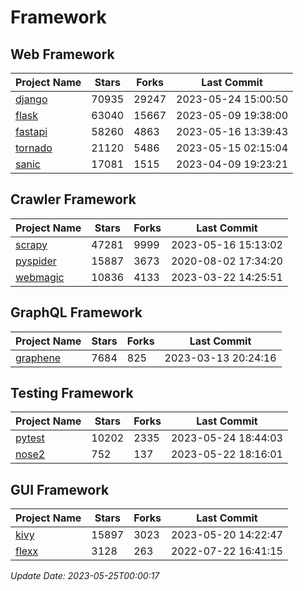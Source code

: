 # Framework

## Web Framework
| Project Name | Stars | Forks | Last Commit |
| ------------ | ----- | ----- | ----------- |
| [django](https://github.com/django/django) | 70935 | 29247 | 2023-05-24 15:00:50 |
| [flask](https://github.com/pallets/flask) | 63040 | 15667 | 2023-05-09 19:38:00 |
| [fastapi](https://github.com/tiangolo/fastapi) | 58260 | 4863 | 2023-05-16 13:39:43 |
| [tornado](https://github.com/tornadoweb/tornado) | 21120 | 5486 | 2023-05-15 02:15:04 |
| [sanic](https://github.com/sanic-org/sanic) | 17081 | 1515 | 2023-04-09 19:23:21 |

## Crawler Framework
| Project Name | Stars | Forks | Last Commit |
| ------------ | ----- | ----- | ----------- |
| [scrapy](https://github.com/scrapy/scrapy) | 47281 | 9999 | 2023-05-16 15:13:02 |
| [pyspider](https://github.com/binux/pyspider) | 15887 | 3673 | 2020-08-02 17:34:20 |
| [webmagic](https://github.com/code4craft/webmagic) | 10836 | 4133 | 2023-03-22 14:25:51 |

## GraphQL Framework
| Project Name | Stars | Forks | Last Commit |
| ------------ | ----- | ----- | ----------- |
| [graphene](https://github.com/graphql-python/graphene) | 7684 | 825 | 2023-03-13 20:24:16 |

## Testing Framework
| Project Name | Stars | Forks | Last Commit |
| ------------ | ----- | ----- | ----------- |
| [pytest](https://github.com/pytest-dev/pytest) | 10202 | 2335 | 2023-05-24 18:44:03 |
| [nose2](https://github.com/nose-devs/nose2) | 752 | 137 | 2023-05-22 18:16:01 |

## GUI Framework
| Project Name | Stars | Forks | Last Commit |
| ------------ | ----- | ----- | ----------- |
| [kivy](https://github.com/kivy/kivy) | 15897 | 3023 | 2023-05-20 14:22:47 |
| [flexx](https://github.com/flexxui/flexx) | 3128 | 263 | 2022-07-22 16:41:15 |

*Update Date: 2023-05-25T00:00:17*